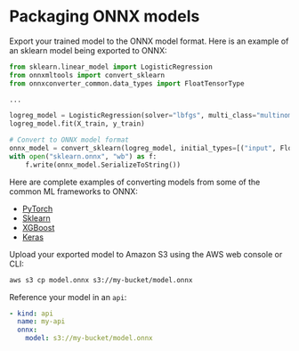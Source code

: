 # Packaging ONNX models

Export your trained model to the ONNX model format. Here is an example of an sklearn model being exported to ONNX:

```Python
from sklearn.linear_model import LogisticRegression
from onnxmltools import convert_sklearn
from onnxconverter_common.data_types import FloatTensorType

...

logreg_model = LogisticRegression(solver="lbfgs", multi_class="multinomial")
logreg_model.fit(X_train, y_train)

# Convert to ONNX model format
onnx_model = convert_sklearn(logreg_model, initial_types=[("input", FloatTensorType([1, 4]))])
with open("sklearn.onnx", "wb") as f:
    f.write(onnx_model.SerializeToString())
```

<!-- CORTEX_VERSION_MINOR x4 -->
Here are complete examples of converting models from some of the common ML frameworks to ONNX:

* [PyTorch](https://github.com/cortexlabs/cortex/blob/master/examples/pytorch/iris-classifier-onnx/pytorch.py)
* [Sklearn](https://github.com/cortexlabs/cortex/blob/master/examples/sklearn/iris-classifier-onnx/sklearn.py)
* [XGBoost](https://github.com/cortexlabs/cortex/blob/master/examples/xgboost/iris-classifier-onnx/xgboost.py)
* [Keras](https://github.com/cortexlabs/cortex/blob/master/examples/keras/iris-classifier-onnx/keras.py)

Upload your exported model to Amazon S3 using the AWS web console or CLI:

```bash
aws s3 cp model.onnx s3://my-bucket/model.onnx
```

Reference your model in an `api`:

```yaml
- kind: api
  name: my-api
  onnx:
    model: s3://my-bucket/model.onnx
```
